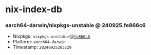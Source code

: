 # nix-index-db
### aarch64-darwin/nixpkgs-unstable @ 240925.fe866c6
- Nixpkgs: `nixpkgs-unstable`@[`fe866c6`](https://github.com/NixOS/nixpkgs/commit/fe866c653c24adf1520628236d4e70bbb2fdd949)
- Platform: `aarch64-darwin`
- Timestamp: `20240925203229`
